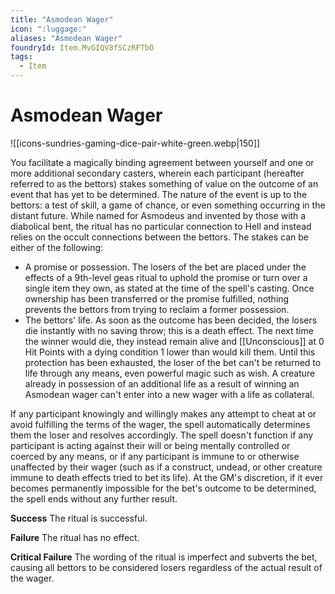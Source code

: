```yaml
---
title: "Asmodean Wager"
icon: ":luggage:"
aliases: "Asmodean Wager"
foundryId: Item.MvGIQV8fSCzRFTbO
tags:
  - Item
---
```


# Asmodean Wager
![[icons-sundries-gaming-dice-pair-white-green.webp|150]]

You facilitate a magically binding agreement between yourself and one or more additional secondary casters, wherein each participant (hereafter referred to as the bettors) stakes something of value on the outcome of an event that has yet to be determined. The nature of the event is up to the bettors: a test of skill, a game of chance, or even something occurring in the distant future. While named for Asmodeus and invented by those with a diabolical bent, the ritual has no particular connection to Hell and instead relies on the occult connections between the bettors. The stakes can be either of the following:

*   A promise or possession. The losers of the bet are placed under the effects of a 9th-level geas ritual to uphold the promise or turn over a single item they own, as stated at the time of the spell's casting. Once ownership has been transferred or the promise fulfilled, nothing prevents the bettors from trying to reclaim a former possession.
*   The bettors' life. As soon as the outcome has been decided, the losers die instantly with no saving throw; this is a death effect. The next time the winner would die, they instead remain alive and [[Unconscious]] at 0 Hit Points with a dying condition 1 lower than would kill them. Until this protection has been exhausted, the loser of the bet can't be returned to life through any means, even powerful magic such as wish. A creature already in possession of an additional life as a result of winning an Asmodean wager can't enter into a new wager with a life as collateral.

If any participant knowingly and willingly makes any attempt to cheat at or avoid fulfilling the terms of the wager, the spell automatically determines them the loser and resolves accordingly. The spell doesn't function if any participant is acting against their will or being mentally controlled or coerced by any means, or if any participant is immune to or otherwise unaffected by their wager (such as if a construct, undead, or other creature immune to death effects tried to bet its life). At the GM's discretion, if it ever becomes permanently impossible for the bet's outcome to be determined, the spell ends without any further result.

**Success** The ritual is successful.

**Failure** The ritual has no effect.

**Critical Failure** The wording of the ritual is imperfect and subverts the bet, causing all bettors to be considered losers regardless of the actual result of the wager.
